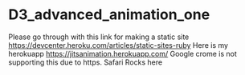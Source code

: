 # D3_advanced_animation_one
Please go through with this link for making a static site 
https://devcenter.heroku.com/articles/static-sites-ruby
Here is my herokuapp https://jitsanimation.herokuapp.com/ 
Google crome is not supporting this due to https. Safari Rocks here 
